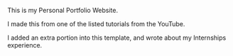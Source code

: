 This is my Personal Portfolio Website. 

I made this from one of the listed tutorials from the YouTube. 

I added an extra portion into this template, and wrote about my Internships experience.
